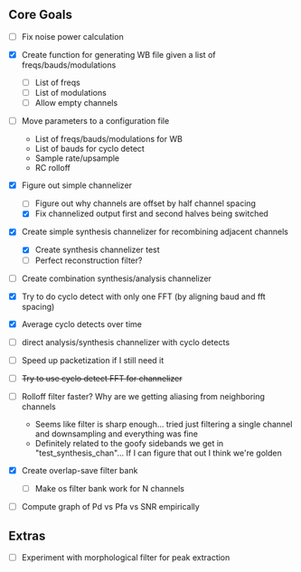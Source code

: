 Core Goals
----------
- [ ] Fix noise power calculation
- [X] Create function for generating WB file given a list of freqs/bauds/modulations
    - [ ] List of freqs
    - [ ] List of modulations
    - [ ] Allow empty channels
- [ ] Move parameters to a configuration file
    - List of freqs/bauds/modulations for WB
    - List of bauds for cyclo detect
    - Sample rate/upsample
    - RC rolloff
- [X] Figure out simple channelizer
    - [ ] Figure out why channels are offset by half channel spacing
    - [X] Fix channelized output first and second halves being switched
- [X] Create simple synthesis channelizer for recombining adjacent channels
    - [X] Create synthesis channelizer test
    - [ ] Perfect reconstruction filter?
- [ ] Create combination synthesis/analysis channelizer
- [X] Try to do cyclo detect with only one FFT (by aligning baud and fft spacing)
- [X] Average cyclo detects over time
- [ ] direct analysis/synthesis channelizer with cyclo detects
- [ ] Speed up packetization if I still need it
- [ ] ~~Try to use cyclo detect FFT for channelizer~~
- [ ] Rolloff filter faster? Why are we getting aliasing from neighboring channels
    - Seems like filter is sharp enough... tried just filtering a single channel and downsampling and everything was fine
    - Definitely related to the goofy sidebands we get in "test_synthesis_chan"... If I can figure that out I think we're golden
- [X] Create overlap-save filter bank
    - [ ] Make os filter bank work for N channels
- [ ] Compute graph of Pd vs Pfa vs SNR empirically


Extras
------
- [ ] Experiment with morphological filter for peak extraction
